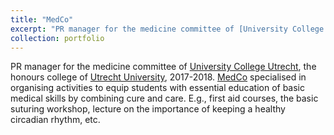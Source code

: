 ```yaml
---
title: "MedCo"
excerpt: "PR manager for the medicine committee of [University College Utrecht](https://www.uu.nl/organisatie/university-college-utrecht), the honours college of [Utrecht University](https://www.uu.nl/), 2017-2018. [MedCo](https://ucu.community/portfolio/medco/) specialised in organising activities to equip students with essential education of basic medical skills by combining cure and care. E.g., first aid courses, the basic suturing workshop, lecture on the importance of keeping a healthy circadian rhythm, etc."
collection: portfolio
---
```


PR manager for the medicine committee of [University College Utrecht](https://www.uu.nl/organisatie/university-college-utrecht), the honours college of [Utrecht University](https://www.uu.nl/), 2017-2018. [MedCo](https://ucu.community/portfolio/medco/) specialised in organising activities to equip students with essential education of basic medical skills by combining cure and care. E.g., first aid courses, the basic suturing workshop, lecture on the importance of keeping a healthy circadian rhythm, etc.
